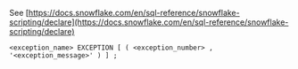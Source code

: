 See [https://docs.snowflake.com/en/sql-reference/snowflake-scripting/declare](https://docs.snowflake.com/en/sql-reference/snowflake-scripting/declare)
```
<exception_name> EXCEPTION [ ( <exception_number> , '<exception_message>' ) ] ;
```
